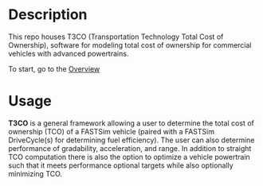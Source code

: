 # Description

This repo houses T3CO (Transportation Technology Total Cost of Ownership), software for modeling total cost of ownership for commercial vehicles with advanced powertrains.

To start, go to the [Overview](https://github.com/NREL/T3CO-private/blob/52252a06fd16cc7bae377f169b78d02c30887b96/docs/index.md)

# Usage
**T3CO** is a general framework allowing a user to determine the total cost of ownership (TCO) of a FASTSim vehicle (paired with a FASTSim DriveCycle(s) for determining fuel efficiency). The user can also determine performance of gradability, acceleration, and range. In addition to straight TCO computation there is also the option to optimize a vehicle powertrain such that it meets performance optional targets while also optionally minimizing TCO.

